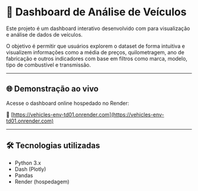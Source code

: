 # 🚗 Dashboard de Análise de Veículos

Este projeto é um dashboard interativo desenvolvido com para visualização e análise de dados de veículos.

O objetivo é permitir que usuários explorem o dataset de forma intuitiva e visualizem informações como a média de preços, quilometragem, ano de fabricação e outros indicadores com base em filtros como marca, modelo, tipo de combustível e transmissão.

---

## 🌐 Demonstração ao vivo

Acesse o dashboard online hospedado no Render:

🔗 [https://vehicles-env-td01.onrender.com](https://vehicles-env-td01.onrender.com)

---

## 🛠 Tecnologias utilizadas

- Python 3.x
- Dash (Plotly)
- Pandas
- Render (hospedagem)
